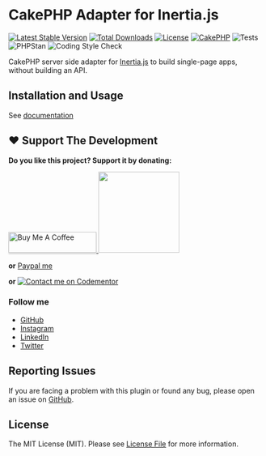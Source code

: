 # CakePHP Adapter for Inertia.js

[![Latest Stable Version](https://poser.pugx.org/ishanvyas22/cakephp-inertiajs/v)](//packagist.org/packages/ishanvyas22/cakephp-inertiajs)
[![Total Downloads](https://poser.pugx.org/ishanvyas22/cakephp-inertiajs/downloads)](//packagist.org/packages/ishanvyas22/cakephp-inertiajs)
[![License](https://poser.pugx.org/ishanvyas22/cakephp-inertiajs/license)](//packagist.org/packages/ishanvyas22/cakephp-inertiajs)
[![CakePHP](https://img.shields.io/badge/cakephp-%5E5.0.0-red?logo=cakephp)](https://book.cakephp.org/5/en/index.html)
![Tests](https://github.com/ishanvyas22/cakephp-inertiajs/workflows/Run%20tests/badge.svg?branch=master)
![PHPStan](https://github.com/ishanvyas22/cakephp-inertiajs/workflows/Run%20PHPStan/badge.svg)
![Coding Style Check](https://github.com/ishanvyas22/cakephp-inertiajs/workflows/Check%20Coding%20Style/badge.svg)

CakePHP server side adapter for [Inertia.js](https://inertiajs.com/) to build single-page apps, without building an API.

## Installation and Usage

See [documentation](docs/README.md)

## ❤️ Support The Development
**Do you like this project? Support it by donating:**

<a href="https://www.buymeacoffee.com/ishanvyas" target="_blank">
    <img src="https://www.buymeacoffee.com/assets/img/custom_images/purple_img.png" alt="Buy Me A Coffee" style="height: 41px !important;width: 174px !important;box-shadow: 0px 3px 2px 0px rgba(190, 190, 190, 0.5) !important;-webkit-box-shadow: 0px 3px 2px 0px rgba(190, 190, 190, 0.5) !important;" >
</a>

<a href="https://www.patreon.com/ishanvyas">
    <img src="https://c5.patreon.com/external/logo/become_a_patron_button@2x.png" width="160">
</a>

**or** [Paypal me](https://paypal.me/IshanVyas?locale.x=en_GB)

**or** [![Contact me on Codementor](https://www.codementor.io/m-badges/isvyas/get-help.svg)](https://www.codementor.io/@isvyas?refer=badge)

### Follow me
- [GitHub](https://github.com/ishanvyas22)
- [Instagram](https://www.instagram.com/ishancodes)
- [LinkedIn](https://www.linkedin.com/in/ishan-vyas-314111112)
- [Twitter](https://twitter.com/ishanvyas22)

## Reporting Issues

If you are facing a problem with this plugin or found any bug, please open an issue on [GitHub](https://github.com/ishanvyas22/cakephp-inertiajs/issues).

## License
The MIT License (MIT). Please see [License File](LICENSE) for more information.
